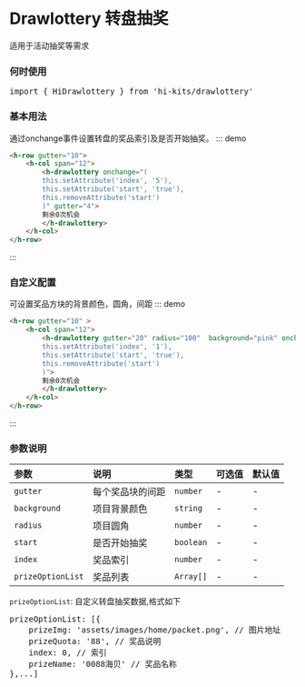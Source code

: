 # Drawlottery 转盘抽奖
适用于活动抽奖等需求

### 何时使用
<pre class="language-ts">
import { HiDrawlottery } from 'hi-kits/drawlottery'
</pre>

### 基本用法
通过onchange事件设置转盘的奖品索引及是否开始抽奖。
::: demo
```html
<h-row gutter="10">
    <h-col span="12">
        <h-drawlottery onchange="(
        this.setAttribute('index', '5'),
        this.setAttribute('start', 'true'),
        this.removeAttribute('start')
        )" gutter="4">
        剩余0次机会
        </h-drawlottery>
    </h-col>
</h-row>
```
:::


### 自定义配置
可设置奖品方块的背景颜色，圆角，间距
::: demo
```html
<h-row gutter="10" >
    <h-col span="12">
        <h-drawlottery gutter="20" radius="100"  background="pink" onchange="(
        this.setAttribute('index', '1'),
        this.setAttribute('start', 'true'),
        this.removeAttribute('start')
        )">
        剩余0次机会
        </h-drawlottery>
    </h-col>
</h-row>
```
:::

### 参数说明

|参数|说明|类型|可选值|默认值
|:--|:--|:--|:-----|:---
| `gutter`| 每个奖品块的间距 |  `number` |  -| -
| `background`| 项目背景颜色 |  `string` | - | -
| `radius`| 项目圆角 |  `number` | - | -
| `start`| 是否开始抽奖 |  `boolean` | - | -
| `index`| 奖品索引 |  `number` | - | -
| `prizeOptionList`| 奖品列表 |  `Array[]` | - | -

`prizeOptionList`: 自定义转盘抽奖数据,格式如下

<pre class="language-js">
prizeOptionList: [{
    prizeImg: 'assets/images/home/packet.png', // 图片地址
    prizeQuota: '88', // 奖品说明
    index: 0, // 索引
    prizeName: '0088海贝' // 奖品名称
},...]
</pre>
